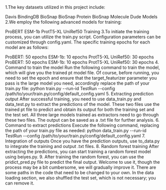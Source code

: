 1.The key datasets utilized in this project include:

Davis BindingDB
BioSnap
BioSnap Protein
BioSnap Molecule
Dude
Models
2.We employ the following advanced models for training:

ProBERT
ESM-1b
ProtT5-XL UniRef50
Training
3.To initiate the training process, you can utilize the train.py script. Configuration parameters can be customized through config.yaml. The specific training epochs for each model are as follows:

ProBERT: 50 epochs
ESM-1b: 10 epochs
ProtT5-XL UniRef50: 30 epochs
ProBERT: 50 epochs ESM-1b: 10 epochs ProtT5-XL UniRef50: 30 epochs 
4. Command to train the model Run the following command to train the model, which will give you the trained pt model file. Of course, before running, you need to set the epoch and ensure that the target_featurizer parameter you pass is the large model you need, accordingly replace the path of your train.py file: python train.py --run-id TestRun --config /path/to/your/train.py/config/default_config.yaml 
5. Extracting prediction output After successful training, you need to use data_train.py and data_test.py to extract the predictions of the model. These two files use the trained pt file to predict and obtain its output for both the training set and the test set. All three large models trained as extractors need to go through these two files. The output can be saved as a .txt file for further analysis. 
6. Command to extract predictions Execute the following command, replacing the path of your train.py file as needed: python data_train.py --run-id TestRun --config /path/to/your/train.py/config/default_config.yaml 
7. Integration of outputs Once you have the prediction outputs, use to_data.py to integrate the training and output .txt files. 
8. Random forest training After extracting the predictions, you can start training a random forest model using beiyes.py.
9. After training the random forest, you can use the pridict_pred.py file to predict the final output. Welcome to use it, though the process may be a bit cumbersome, we will gradually improve it.
There are some paths in the code that need to be changed to your own.
In the data loading section, we also shuffled the test set, which is not necessary; you can remove it.
